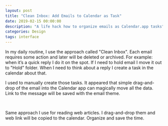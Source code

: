 ```yaml
---
layout: post
title: "Clean Inbox: Add Emails to Calendar as Task"
date: 2019-02-15 00:00:00
description: "A life hack how to organize emails as Calendar.app tasks" 
categories: Design
tags: interface
---
```


In my daily routine, I use the approach called "Clean Inbox". Each email requires some action and later will be deleted or archived. For example: when it’s a quick reply I do it on the spot. If I need to hold email I move it out to "Hold" folder. When I need to think about a reply I create a task in the calendar about that.

I used to manually create those tasks. It appeared that simple drag-and-drop of the email into the Calendar app can magically move all the data. Link to the message will be saved with the email theme.

<span class="p1000"><img src="/assets/images/lazy.png" alt="Email to Calendar" data-echo="/blog_img/advices/mailapp.png"></span>

Same approach I use for reading web articles. I drag-and-drop them and web link will be copied to the calendar. Organize and save the time.